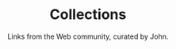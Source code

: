 ---
Type : "tags"
layout : "collections"
title: "Collections"
subtitle : "Links from the Web community, curated by John."
---